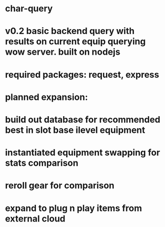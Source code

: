 # char-query
# v0.2 basic backend query with results on current equip querying wow server. built on nodejs
# required packages: request, express
# planned expansion:
#                     build out database for recommended best in slot base ilevel equipment
#                     instantiated equipment swapping for stats comparison
#                       reroll gear for comparison
#                       expand to plug n play items from external cloud
